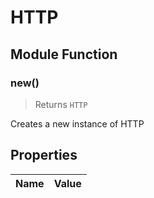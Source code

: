 # HTTP




## Module Function

### new()
> Returns `HTTP`

Creates a new instance of HTTP




## Properties
| Name | Value |
| ---- | ----- |
